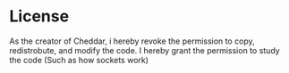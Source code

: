# License
As the creator of Cheddar, i hereby revoke the permission to copy, redistrobute, and modify the code. I hereby grant the permission to study the code (Such as how sockets work)
